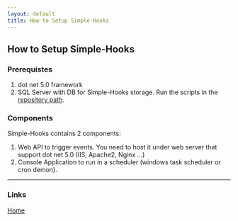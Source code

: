 ```yaml
---
layout: default
title: How to Setup Simple-Hooks
---
```


## How to Setup Simple-Hooks

### Prerequistes

1. dot net 5.0 framework
2. SQL Server with DB for Simple-Hooks storage. Run the scripts in the [repository path](https://github.com/gnairooze/SimpleHooks/tree/main/code/SQL).

### Components

Simple-Hooks contains 2 components:

1. Web API to trigger events. You need to host it under web server that support dot net 5.0 (IIS, Apache2, Nginx ...)
2. Console Application to run in a scheduler (windows task scheduler or cron demon).

---

### Links

[Home](/SimpleHooks/index)
